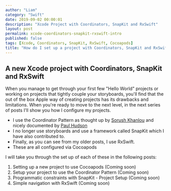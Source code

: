 ```yaml
---
author: "Liam"
category: "Swift"
date: 2019-09-02 00:00:01
description: "Xcode Project with Coordinators, SnapKit and RxSwift"
layout: post
permalink: xcode-coordinators-snapkit-rxswift-intro
published: false
tags: [Xcode, Coordinators, SnapKit, RxSwift, Cocoapods]
title: "How do I set up a project with Coordinators, SnapKit and RxSwift?"
---
```


## A new Xcode project with Coordinators, SnapKit and RxSwift

When you manage to get through your first few "Hello World" projects or working on projects that tightly couple your storyboards, you'll find that the out of the box Apple way of creating projects has its drawbacks and limitations. When you're ready to move to the next level, in the next series of posts I'll show you how I configure my projects.

- I use the Coordinator Pattern as thought up by [Sorush Khanlou]() and nicely documented by [Paul Hudson]()
- I no longer use storyboards and use a framework called SnapKit which I have also contributed to.
- Finally, as you can see from my older posts, I use RxSwift.
- These are all configured via Cocoapods

I will take you through the set up of each of these in the following posts:

1. Setting up a new project to use Cocoapods (Coming soon)
2. Setup your project to use the Coordinator Pattern (Coming soon)
3. Programmatic constraints with SnapKit - Project Setup (Coming soon)
4. Simple navigation with RxSwift (Coming soon)
